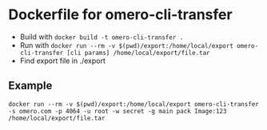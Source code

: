 # Dockerfile for omero-cli-transfer

- Build with `docker build -t omero-cli-transfer .`
- Run with `docker run --rm -v $(pwd)/export:/home/local/export omero-cli-transfer [cli params] /home/local/export/file.tar`
- Find export file in ./export

## Example

```
docker run --rm -v $(pwd)/export:/home/local/export omero-cli-transfer -s omero.com -p 4064 -u root -w secret -g main pack Image:123 /home/local/export/file.tar
```


